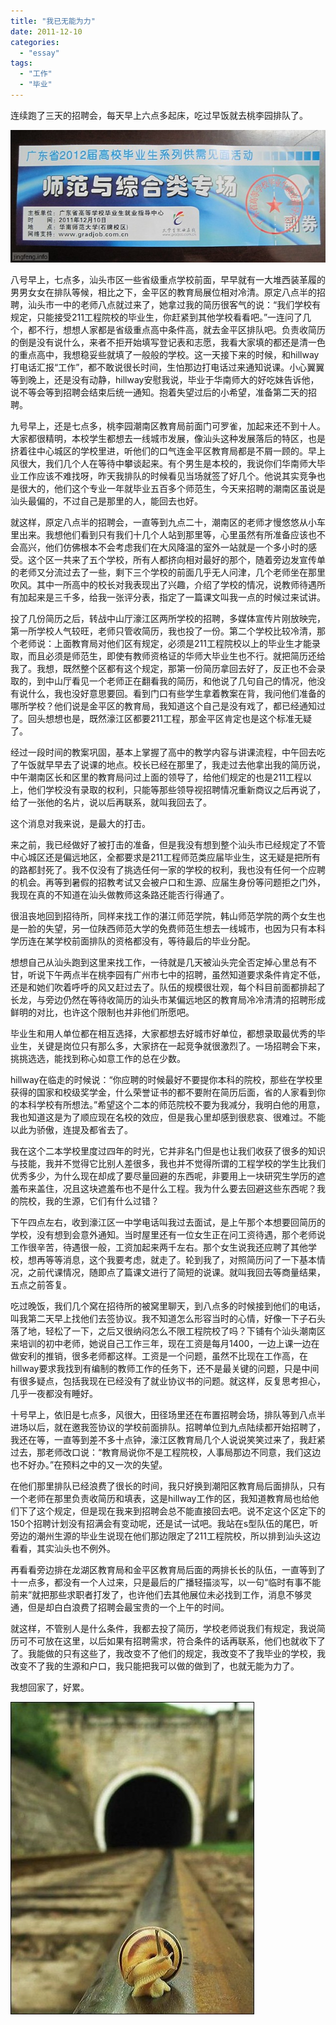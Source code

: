```yaml
---
title: "我已无能为力"
date: 2011-12-10
categories: 
  - "essay"
tags: 
  - "工作"
  - "毕业"
---
```


连续跑了三天的招聘会，每天早上六点多起床，吃过早饭就去桃李园排队了。

![IMG_5034](images/6525206801_21dd5d5a9c_z.jpg)

八号早上，七点多，汕头市区一些省级重点学校前面，早早就有一大堆西装革履的男男女女在排队等候，相比之下，金平区的教育局展位相对冷清。原定八点半的招聘，汕头市一中的老师八点就过来了，她拿过我的简历很客气的说：“我们学校有规定，只能接受211工程院校的毕业生，你赶紧到其他学校看看吧。”一连问了几个，都不行，想想人家都是省级重点高中条件高，就去金平区排队吧。负责收简历的倒是没有说什么，来者不拒开始填写登记表和志愿，我看大家填的都还是清一色的重点高中，我想稳妥些就填了一般般的学校。这一天接下来的时候，和hillway打电话汇报“工作”，都不敢说很长时间，生怕那边打电话过来通知说课。小心翼翼等到晚上，还是没有动静，hillway安慰我说，毕业于华南师大的好吃妹告诉他，说不等会等到招聘会结束后统一通知。抱着失望过后的小希望，准备第二天的招聘。

九号早上，还是七点多，桃李园潮南区教育局前面门可罗雀，加起来还不到十人。大家都很精明，本校学生都想去一线城市发展，像汕头这种发展落后的特区，也是挤着往中心城区的学校里进，听他们的口气连金平区教育局都是不屑一顾的。早上风很大，我们几个人在等待中攀谈起来。有个男生是本校的，我说你们华南师大毕业工作应该不难找呀，昨天我排队的时候看见当场就签了好几个。他说其实竞争也是很大的，他们这个专业一年就毕业五百多个师范生，今天来招聘的潮南区虽说是汕头最偏的，不过自己是那里的人，能回去也好。

就这样，原定八点半的招聘会，一直等到九点二十，潮南区的老师才慢悠悠从小车里出来。我想他们看到只有我们十几个人站到那里等，心里虽然有所准备应该也不会高兴，他们仿佛根本不会考虑我们在大风降温的室外一站就是一个多小时的感受。这个区一共来了五个学校，所有人都挤向相对最好的那个，随着旁边发宣传单的老师又分流过去了一些，剩下三个学校的前面几乎无人问津，几个老师坐在那里吹风。其中一所高中的校长对我表现出了兴趣，介绍了学校的情况，说教师待遇所有加起来是三千多，给我一张评分表，指定了一篇课文叫我一点的时候过来试讲。

投了几份简历之后，转战中山厅濠江区两所学校的招聘，多媒体宣传片刚放映完，第一所学校人气较旺，老师只管收简历，我也投了一份。第二个学校比较冷清，那个老师说：上面教育局对他们区有规定，必须是211工程院校以上的毕业生才能录取，而且必须是师范生，即使有教师资格证的华师大毕业生也不行。就把简历还给我了。我想，既然整个区都有这个规定，那第一份简历拿回去好了，反正也不会录取的，到中山厅看见一个老师正在翻看我的简历，和他说了几句自己的情况，他没有说什么，我也没好意思要回。看到门口有些学生拿着教案在背，我问他们准备的哪所学校？他们说是金平区的教育局，我知道这个自己是没有戏了，都已经通知过了。回头想想也是，既然濠江区都要211工程，那金平区肯定也是这个标准无疑了。

经过一段时间的教案巩固，基本上掌握了高中的教学内容与讲课流程，中午回去吃了午饭就早早去了说课的地点。校长已经在那里了，我走过去他拿出我的简历说，中午潮南区长和区里的教育局问过上面的领导了，给他们规定的也是211工程以上，他们学校没有录取的权利，只能等那些领导视招聘情况重新商议之后再说了，给了一张他的名片，说以后再联系，就叫我回去了。

这个消息对我来说，是最大的打击。

来之前，我已经做好了被打击的准备，但是我没有想到整个汕头市已经规定了不管中心城区还是偏远地区，全都要求是211工程师范类应届毕业生，这无疑是把所有的路都封死了。我不仅没有了挑选任何一家的学校的权利，我也没有任何一个应聘的机会。再等到暑假的招教考试又会被户口和生源、应届生身份等问题拒之门外，我现在真的不知道在汕头做教师这条路还能否行得通了。

很沮丧地回到招待所，同样来找工作的湛江师范学院，韩山师范学院的两个女生也是一脸的失望，另一位陕西师范大学的免费师范生想去一线城市，也因为只有本科学历连在某学校前面排队的资格都没有，等待最后的毕业分配。

想想自己从汕头跑到这里来找工作，一待就是几天被汕头完全否定掉心里总有不甘，听说下午两点半在桃李园有广州市七中的招聘，虽然知道要求条件肯定不低，还是和她们吹着呼呼的风又赶过去了。队伍的规模很壮观，每个科目前面都排起了长龙，与旁边仍然在等待收简历的汕头市某偏远地区的教育局冷冷清清的招聘形成鲜明的对比，也许这个限制也并非他们所愿吧。

毕业生和用人单位都在相互选择，大家都想去好城市好单位，都想录取最优秀的毕业生，关键是岗位只有那么多，大家挤在一起竞争就很激烈了。一场招聘会下来，挑挑选选，能找到称心如意工作的总在少数。

hillway在临走的时候说：“你应聘的时候最好不要提你本科的院校，那些在学校里获得的国家和校级奖学金，什么荣誉证书的都不要附在简历后面，省的人家看到你的本科学校有所想法。”希望这个二本的师范院校不要为我减分，我明白他的用意，我也知道这是为了顺应现在名校的效应，但是我心里却感到很悲哀、很难过。不能以此为骄傲，连提及都省去了。

我在这个二本学校里度过四年的时光，它并非名门但是也让我们收获了很多的知识与技能，我并不觉得它比别人差很多，我也并不觉得所谓的工程学校的学生比我们优秀多少，为什么现在却成了要尽量回避的东西呢，非要用上一块研究生学历的遮羞布来盖住，况且这块遮羞布也不是什么工程。我为什么要去回避这些东西呢？我的院校，我的生源，它们有什么过错？

下午四点左右，收到濠江区一中学电话叫我过去面试，是上午那个本想要回简历的学校，没有想到会意外通知。当时屋里还有一位女生正在问工资待遇，那个老师说工作很辛苦，待遇很一般，工资加起来两千左右。那个女生说我还应聘了其他学校，想再等等消息，这个我要考虑，就走了。轮到我了，对照简历问了一下基本情况，之前代课情况，随即点了篇课文进行了简短的说课。就叫我回去等商量结果，五点之前答复。

吃过晚饭，我们几个窝在招待所的被窝里聊天，到八点多的时候接到他们的电话，叫我第二天早上找他们去签协议。我不知道怎么形容当时的心情，好像一下子石头落了地，轻松了一下，之后又很纳闷怎么不限工程院校了吗？下铺有个汕头潮南区来培训的初中老师，她说自己工作三年，现在工资是每月1400，一边上课一边在做安利的推销，很多老师都这样。工资是一个问题，虽然不比现在工作高，在hillway要求我找到有编制的教师工作的任务下，还不是最关键的问题，只是中间有很多疑点，包括我现在已经没有了就业协议书的问题。就这样，反复思考担心，几乎一夜都没有睡好。

十号早上，依旧是七点多，风很大，田径场里还在布置招聘会场，排队等到八点半进场以后，就在邀我签协议的学校前面排队。招聘单位到九点陆续都开始招聘了，我还在等，一直等到差不多十点钟，濠江区教育局几个人说说笑笑过来了，我赶紧过去，那老师改口说：“教育局说你不是工程院校，人事局那边不同意，我们这边也不好办。”在预料之中的又一次的失望。

在他们那里排队已经浪费了很长的时间，我只好换到潮阳区教育局后面排队，只有一个老师在那里负责收简历和填表，这是hillway工作的区，我知道教育局也给他们下了这个规定，但是现在我来到招聘会总不能直接回去吧。说不定这个区定下的150个招聘计划没有招满会有变动呢，还是试一试吧。我站在s型队伍的尾巴，听旁边的潮州生源的毕业生说现在他们那边限定了211工程院校，所以排到汕头这边看看，其实汕头也不例外。

再看看旁边排在龙湖区教育局和金平区教育局后面的两排长长的队伍，一直等到了十一点多，都没有一个人过来，只是最后的广播轻描淡写，以一句“临时有事不能前来”就把那些求职者打发了，也许他们去其他展位未必找到工作，消息不够灵通，但是却白白浪费了招聘会最宝贵的一个上午的时间。

就这样，不管别人是什么条件，我都去投了简历，学校老师说我们有规定，我说简历可不可放在这里，以后如果有招聘需求，符合条件的话再联系，他们也就收下了了。我能做的只有这些了，我改变不了他们的规定，我改变不了我毕业的学校，我改变不了我的生源和户口，我只能把我可以做的做到了，也就无能为力了。

我想回家了，好累。

![7f9e9b4djw1dn667c3exnj](images/6496308119_895c632528.jpg)
